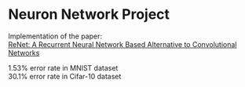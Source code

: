 # Neuron Network Project
Implementation of the paper: <br/>
    <a href="https://arxiv.org/pdf/1505.00393.pdf">ReNet: A Recurrent Neural Network Based Alternative to Convolutional Networks <a/>

1.53% error rate in MNIST dataset <br/>
30.1% error rate in Cifar-10 dataset <br/>
